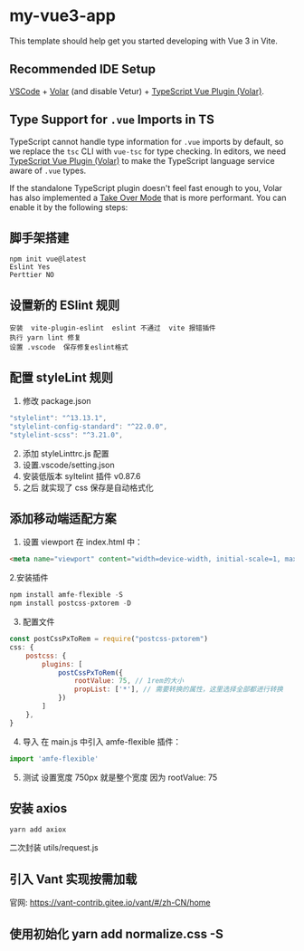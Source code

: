 # my-vue3-app

This template should help get you started developing with Vue 3 in Vite.

## Recommended IDE Setup

[VSCode](https://code.visualstudio.com/) + [Volar](https://marketplace.visualstudio.com/items?itemName=Vue.volar) (and disable Vetur) + [TypeScript Vue Plugin (Volar)](https://marketplace.visualstudio.com/items?itemName=Vue.vscode-typescript-vue-plugin).

## Type Support for `.vue` Imports in TS

TypeScript cannot handle type information for `.vue` imports by default, so we replace the `tsc` CLI with `vue-tsc` for type checking. In editors, we need [TypeScript Vue Plugin (Volar)](https://marketplace.visualstudio.com/items?itemName=Vue.vscode-typescript-vue-plugin) to make the TypeScript language service aware of `.vue` types.

If the standalone TypeScript plugin doesn't feel fast enough to you, Volar has also implemented a [Take Over Mode](https://github.com/johnsoncodehk/volar/discussions/471#discussioncomment-1361669) that is more performant. You can enable it by the following steps:

## 脚手架搭建
```
npm init vue@latest
Eslint Yes 
Perttier NO 
```

## 设置新的 ESlint 规则
```
安装  vite-plugin-eslint  eslint 不通过  vite 报错插件
执行 yarn lint 修复
设置 .vscode  保存修复eslint格式
```

## 配置 styleLint 规则
1. 修改 package.json
```js
"stylelint": "^13.13.1",
"stylelint-config-standard": "^22.0.0",
"stylelint-scss": "^3.21.0",
```
2. 添加 styleLinttrc.js 配置
3. 设置.vscode/setting.json
4. 安装低版本 syltelint 插件  v0.87.6
5. 之后 就实现了 css 保存是自动格式化

## 添加移动端适配方案
1. 设置 viewport
在 index.html 中：
```html
<meta name="viewport" content="width=device-width, initial-scale=1, maximum-scale=1, minimum-scale=1, user-scalable=no">

```
2.安装插件
```js
npm install amfe-flexible -S
npm install postcss-pxtorem -D
```
3. 配置文件
```js
const postCssPxToRem = require("postcss-pxtorem")
css: {
    postcss: {
        plugins: [
            postCssPxToRem({
                rootValue: 75, // 1rem的大小
                propList: ['*'], // 需要转换的属性，这里选择全部都进行转换
            })
        ]
    },
}
```
4. 导入 在 main.js 中引入 amfe-flexible 插件：
```js
import 'amfe-flexible'
```
5. 测试
设置宽度 750px  就是整个宽度   因为  rootValue: 75

## 安装 axios
```
yarn add axiox 
```
二次封装 utils/request.js

## 引入 Vant 实现按需加载
官网: https://vant-contrib.gitee.io/vant/#/zh-CN/home

## 使用初始化 yarn add normalize.css -S




